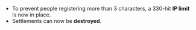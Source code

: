 * To prevent people registering more than 3 characters, a 330-hit **IP limit** is now in place.
* Settlements can now be **destroyed**.
